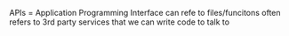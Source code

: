APIs = Application Programming Interface
can refe to files/funcitons
often refers to 3rd party services that we can write code to talk to

